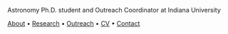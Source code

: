 Astronomy Ph.D. student and Outreach Coordinator at Indiana University

[About](about.md) • [Research](research.md) • [Outreach](outreach.md) • [CV](CV.md) • [Contact](contact.md)
